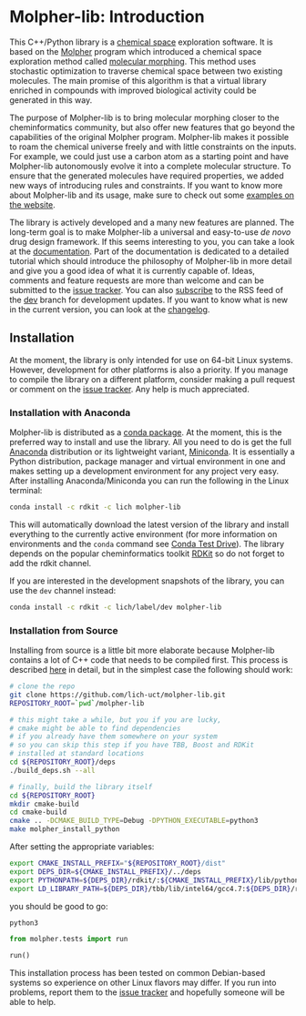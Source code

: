 # Molpher-lib: Introduction

This C++/Python library is a [chemical space](https://en.wikipedia.org/wiki/Chemical_space) exploration software. It is based on the [Molpher](https://github.com/siret/molpher) program which introduced a chemical space exploration method called [molecular morphing](http://www.ncbi.nlm.nih.gov/pubmed/24655571). This method uses stochastic optimization to traverse chemical space between two existing molecules. The main promise of this algorithm is that a virtual library enriched in compounds with improved biological activity could be generated in this way.

The purpose of Molpher-lib is to bring molecular morphing closer to the cheminformatics community, but also offer new features that go beyond the capabilities of the original Molpher program. Molpher-lib makes it possible to roam the chemical universe freely and with little constraints on the inputs. For example, we could just use a carbon atom as a starting point and have Molpher-lib autonomously evolve it into a complete molecular structure. To ensure that the generated molecules have required properties, we added new ways of introducing rules and constraints. If you want to know more about Molpher-lib and its usage, make sure to check out some [examples on the website](https://lich-uct.github.io/molpher-lib/examples.html).

The library is actively developed and a many new features are planned. The long-term goal is to make Molpher-lib a universal and easy-to-use *de novo* drug design framework. If this seems interesting to you, you can take a look at the [documentation](https://lich-uct.github.io/molpher-lib/latest/). Part of the documentation is dedicated to a detailed tutorial which should introduce the philosophy of Molpher-lib in more detail and give you a good idea of what it is currently capable of. Ideas, comments and feature requests are more than welcome and can be submitted to the [issue tracker](https://github.com/lich-uct/molpher-lib/issues). You can also [subscribe](https://github.com/lich-uct/molpher-lib/commits/dev.atom) to the RSS feed of the [dev](https://github.com/lich-uct/molpher-lib/tree/dev) branch for development updates. If you want to know what is new in the current version, you can look at the [changelog](CHANGELOG.md).

## Installation

At the moment, the library is only intended for use on 64-bit Linux systems. However, development for other platforms is also a priority. If you manage to compile the library on a different platform, consider making a pull request or comment on the [issue tracker](https://github.com/lich-uct/molpher-lib/issues). Any help is much appreciated.

### Installation with Anaconda

Molpher-lib is distributed as a [conda package](https://anaconda.org/lich/molpher-lib). At the moment, this is the preferred way to install and use the library. All you need to do is get the full [Anaconda](https://www.continuum.io/downloads) distribution or its lightweight variant, [Miniconda](http://conda.pydata.org/miniconda.html). It is essentially a Python distribution, package manager and virtual environment in one and makes setting up a development environment for any project very easy. After installing Anaconda/Miniconda you can run the following in the Linux terminal:

```bash
conda install -c rdkit -c lich molpher-lib
```

This will automatically download the latest version of the library and install everything to the currently active environment (for more information on environments and the `conda` command see [Conda Test Drive](http://conda.pydata.org/docs/test-drive.html)). The library depends on the popular cheminformatics toolkit [RDKit](http://rdkit.org) so do not forget to add the rdkit channel.

If you are interested in the development snapshots of the library, you can use the `dev` channel instead:

```bash
conda install -c rdkit -c lich/label/dev molpher-lib
```

### Installation from Source

Installing from source is a little bit more elaborate because Molpher-lib contains a lot of C++ code that needs to be compiled first. This process is described [here](https://lich-uct.github.io/molpher-lib/latest/usage/installation.html#building-and-installing-from-source-linux) in detail, but in the simplest case the following should work:

```bash
# clone the repo
git clone https://github.com/lich-uct/molpher-lib.git
REPOSITORY_ROOT=`pwd`/molpher-lib

# this might take a while, but you if you are lucky, 
# cmake might be able to find dependencies 
# if you already have them somewhere on your system
# so you can skip this step if you have TBB, Boost and RDKit
# installed at standard locations
cd ${REPOSITORY_ROOT}/deps
./build_deps.sh --all

# finally, build the library itself
cd ${REPOSITORY_ROOT}
mkdir cmake-build
cd cmake-build
cmake .. -DCMAKE_BUILD_TYPE=Debug -DPYTHON_EXECUTABLE=python3
make molpher_install_python
```

After setting the appropriate variables:

```bash
export CMAKE_INSTALL_PREFIX="${REPOSITORY_ROOT}/dist"
export DEPS_DIR=${CMAKE_INSTALL_PREFIX}/../deps
export PYTHONPATH=${DEPS_DIR}/rdkit/:${CMAKE_INSTALL_PREFIX}/lib/python3.5/site-packages
export LD_LIBRARY_PATH=${DEPS_DIR}/tbb/lib/intel64/gcc4.7:${DEPS_DIR}/rdkit/lib/:${DEPS_DIR}/boost/stage/lib:${CMAKE_INSTALL_PREFIX}/lib
```

you should be good to go:

```bash
python3
```

```python
from molpher.tests import run

run()
```

This installation process has been tested on common Debian-based systems so experience on other Linux flavors may differ. If you run into problems, report them to the [issue tracker](https://github.com/lich-uct/molpher-lib/issues) and hopefully someone will be able to help.

